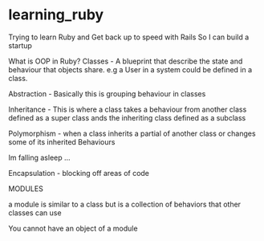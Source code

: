# learning_ruby
Trying to learn Ruby and Get back up to speed with Rails 
So I can build a startup 


What is OOP in Ruby?
Classes - A blueprint that describe the state and behaviour that objects share. e.g a User in a system could be defined in a class. 

Abstraction - Basically this is grouping behaviour in classes

Inheritance - This is where a class takes a behaviour from another class defined as a super class ands the inheriting class defined as a subclass

Polymorphism - when a class inherits a partial of another class or changes some of its inherited Behaviours

Im falling asleep ...

Encapsulation - blocking off areas of code 

MODULES

a module is similar to a class but is a collection of behaviors that other classes can use 

You cannot have an object of a module 



